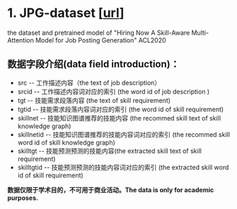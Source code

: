 # 1. JPG-dataset [[url](https://drive.google.com/open?id=15bQqsOTVZrVbi-ivxfiYAALHohYQnt6P)]
the dataset and pretrained model of "Hiring Now A Skill-Aware Multi-Attention Model for Job Posting Generation" ACL2020  

## 数据字段介绍(data field introduction)：  
+ src -- 工作描述内容（the text of job description）  
+ srcid -- 工作描述内容词对应的索引 (the word id of  job description )  
+ tgt -- 技能需求段落内容 (the text of skill requirement)  
+ tgtid -- 技能需求段落内容词对应的索引 (the word id of skill requirement)  
+ skillnet -- 技能知识图谱推荐的技能内容 (the recommed skill text of skill knowledge graph)  
+ skillnetid -- 技能知识图谱推荐的技能内容词对应的索引 (the recommed skill word id of skill knowledge graph)  
+ skilltgt -- 技能预测预测的技能内容(the extracted skill text of skill requirement)  
+ skilltgtid -- 技能预测预测的技能内容词对应的索引 (the extracted skill word id of skill requirement)  

**数据仅限于学术目的，不可用于商业活动。The data is only for academic purposes.**
